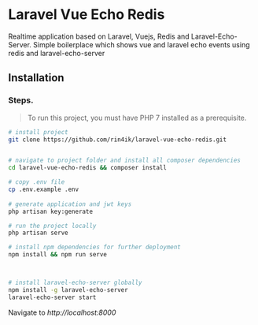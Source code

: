 # Laravel Vue Echo Redis
Realtime  application based on Laravel, Vuejs, Redis and Laravel-Echo-Server. Simple boilerplace which shows vue and laravel echo events using redis and laravel-echo-server
 ## Installation
 
 ### Steps.
 
 > To run this project, you must have PHP 7 installed as a prerequisite.
 
 ```bash
 # install project
 git clone https://github.com/rin4ik/laravel-vue-echo-redis.git
 
 
 # navigate to project folder and install all composer dependencies
 cd laravel-vue-echo-redis && composer install

 # copy .env file 
 cp .env.example .env
  
 # generate application and jwt keys 
 php artisan key:generate  
 
 # run the project locally
 php artisan serve 

 # install npm dependencies for further deployment
 npm install && npm run serve



 # install laravel-echo-server globally
 npm install -g laravel-echo-server
 laravel-echo-server start

```   
 Navigate to *http://localhost:8000*



